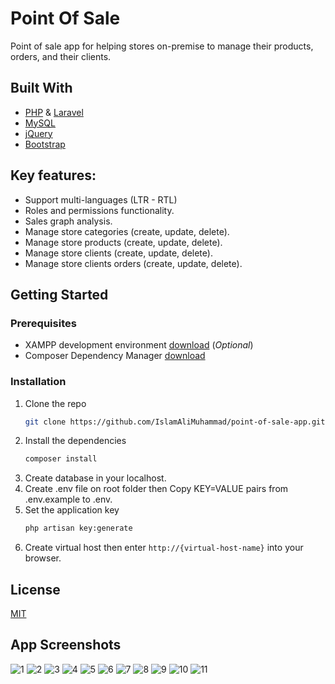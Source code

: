 # Point Of Sale
Point of sale app for helping stores on-premise to manage their products, orders, and their clients.

## Built With
* [PHP](https://www.php.net/) & [Laravel](https://laravel.com/)
* [MySQL](https://www.mysql.com/)
* [jQuery](https://jquery.com/) 
* [Bootstrap](https://getbootstrap.com/)

## Key features:
* Support multi-languages (LTR - RTL)
* Roles and permissions functionality.
* Sales graph analysis.
* Manage store categories (create, update, delete).
* Manage store products (create, update, delete).
* Manage store clients (create, update, delete).
* Manage store clients orders (create, update, delete).

## Getting Started 

### Prerequisites 
* XAMPP development environment [download](https://www.apachefriends.org/index.html) (*Optional*)
* Composer Dependency Manager [download](https://getcomposer.org/download/)

### Installation 
1. Clone the repo 
   ```sh
   git clone https://github.com/IslamAliMuhammad/point-of-sale-app.git
   ```
2. Install the dependencies
   ```sh
   composer install
   ```
3. Create database in your localhost.
4. Create .env file on root folder then Copy KEY=VALUE pairs from .env.example to .env. 
5. Set the application key
   ```sh
   php artisan key:generate
   ```
6. Create virtual host then enter `http://{virtual-host-name}` into your browser.
   
## License
[MIT](https://choosealicense.com/licenses/mit/)


## App Screenshots

![1](/pos-screenshots/1.PNG)
![2](/pos-screenshots/2.PNG)
![3](/pos-screenshots/3.PNG)
![4](/pos-screenshots/4.PNG)
![5](/pos-screenshots/5.PNG)
![6](/pos-screenshots/6.PNG)
![7](/pos-screenshots/7.PNG)
![8](/pos-screenshots/8.PNG)
![9](/pos-screenshots/9.PNG)
![10](/pos-screenshots/1en.PNG)
![11](/pos-screenshots/2en.PNG)
